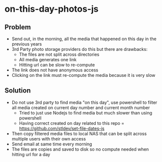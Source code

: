 # on-this-day-photos-js

## Problem

- Send out, in the morning, all the media that happened on this day in the previous years
- 3rd Party photo storage providers do this but there are drawbacks:
  - The files are not split across directories
  - All media generates one link
  - Hitting url can be slow to re-compute
- The link does not have anonymous access
- Clicking on the link must re-compute the media because it is very slow

## Solution

- Do not use 3rd party to find media "on this day", use powershell to filter all media created on current day number and current month number
  - Tried to just use Nodejs to find media but much slower than using powershell
  - Having correct created on day related to this repo = https://github.com/stldev/set-file-dates-js
- Then copy filtered media files to local NAS that can be split across multiple users with their own access
- Send email at same time every morning
- The files are copies and saved to disk so no compute needed when hitting url for a day

